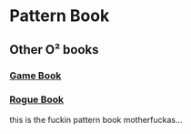 # Pattern Book

## Other O² books

### [Game Book](../Game%20Book/index.md)
### [Rogue Book](../Rogue%20Book/index.md)


this is the fuckin pattern book motherfuckas...

